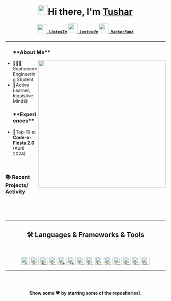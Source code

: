 <h1 align="center"> <img src="https://raw.githubusercontent.com/aemmadi/aemmadi/master/wave.gif" width="30">Hi there, I'm <a href="https://www.linkedin.com/in/harsh-o4/">Tushar</a> </h1>

<!--- Adding Header Elements -->

<h5 align="center">
  <code><a href="https://www.linkedin.com/in/tushar-shukla-41924729b/" title="LinkedIn Profile"><img width="28" src="images/linkedin.svg"> LinkedIn</a></code>
  <code><a href="https://leetcode.com/u/Tushars1342/" title="Leetcode Profile"><img width="30" src="images/leetcode.png"> Leetcode</a></code>
  <code><a href="https://www.hackerrank.com/profile/shuklatushar7399" title="HackerRank Profile"><img width="30" src="images/hackerrank.png"> HackerRank</a></code>
<!--   <code><a href="https://www.instagram.com/osman__durdag/" title="Instagram Profile"><img width="22" src="images/instagram.svg"> Instagram</a></code> -->
</h5>


-----------------------------------------------------------
<ul><h3>**About Me**</h3><img src="https://github.com/Tushars-13/Tushars-13/blob/main/boy_laptop.png" min-width="500px" max-width="500px" width="400px" align="right"> 
<!-- <li>✨Contibutor at GSSoC'24 extd.</li> -->
<li>👨🏻‍💻Sophomore Engineering Student</li>
<li>🫡Active Learner, Inquistive Mind😄</li>
</ul>

<!--- experience and achievements -->
<ul><h3>**Experiences**</h3> 
<!-- <li>✨Contibutor at <b>GSSoC'24 extd.</b>  &nbsp;  &nbsp; &nbsp;   (Oct 2024)</li>  -->
<!-- <li>🙋Participant at <b>HackIndia 2024</b>  &nbsp; &nbsp; &nbsp;  (Sep 2024)</li> -->
<!-- <li>✨Contibutor at <b>GSSoC'24 extd.</b>  &nbsp;  &nbsp; &nbsp;   (Oct 2024)</li> -->
<!-- <li>🏢Intern at <b>Krutanic Solutions</b>  &nbsp; &nbsp; &nbsp; &nbsp;  (June 2024)</li> --->
<li>🏅Top-10 at <b>Code-o-Fiesta 2.0</b>  &nbsp;  (April 2024)</li>
</ul> <br>
<!--- Adding Tech Stack open Section -->





<!--- Recent Projects -->

  <h3>📚 Recent Projects/ Activity</h3>
  <!--✨ <a href="https://github.com/Harsh-o4/spotify-homepage-clone">Spotify Homepage Clone</a>&nbsp; 
  ✨ <a href="https://github.com/Harsh-o4/netflix-homepage-clone">Netflix Homepage Clone</a><br>
  ✨ <a href="https://github.com/Harsh-o4/myntra-homepage-clone">Myntra Homepage Clone</a>&nbsp; 
  ✨ <a href="https://github.com/Harsh-o4/flipkart-homepage-clone">Flipkart Homepage Clone</a><br>
  ✨ <a href="https://github.com/Harsh-o4/2D-array-mini-project">2D array (mini project)</a>&nbsp; &nbsp; &nbsp; 
  ✨ <a href="https://github.com/Harsh-o4/leetcode-solutions">LeetCode Solutions</a><br>
  ✨ <a href="https://github.com/Harsh-o4/number-guessing-game">Number Guessing game</a>&nbsp;&nbsp; 
  ✨ <a href="https://github.com/Harsh-o4/singly-linked-list-mini-project">Singly linked list (mini project)</a><br> -->






<br><br><br>
<hr>
<h2 align="center">🛠️ Languages & Frameworks & Tools </h2>
<br>
<p align="center">
  <code><img title="C" height="25" src="https://img.shields.io/badge/c-%2300599C.svg?style=for-the-badge&logo=c&logoColor=white"></code>
  <code><img title="C++" height="25" src="https://img.shields.io/badge/c++-%2300599C.svg?style=for-the-badge&logo=c%2B%2B&logoColor=white"></code>
<!--   <code><img title="C#" height="25" src="images/cSharp.svg"></code> -->
  <code><img title="Python" height="25" src="https://img.shields.io/badge/python-3670A0?style=for-the-badge&logo=python&logoColor=ffdd54"></code>
  <code><img title="Jupyter Notebook" height="25" src="https://img.shields.io/badge/jupyter-%23FA0F00.svg?style=for-the-badge&logo=jupyter&logoColor=white"></code>
<!--   <code><img title="Problem Solving" height="25" src="images/problemSolving.png"></code> -->
  <code><img title="HTML5" height="25" src="https://img.shields.io/badge/html5-%23E34F26.svg?style=for-the-badge&logo=html5&logoColor=white"></code>
  <code><img title="CSS" height="25" src="https://img.shields.io/badge/css3-%231572B6.svg?style=for-the-badge&logo=css3&logoColor=white"></code>
  <code><img title="Javascript" height="25" src="https://img.shields.io/badge/javascript-%23323330.svg?style=for-the-badge&logo=javascript&logoColor=%23F7DF1E"></code>
<!--   <code><img title="SASS" height="25" src="images/sass.svg"></code> -->
<!--   <code><img title="Gulp" height="25" src="images/gulp.svg"></code> -->
<!--   <code><img title="React" height="25" src="https://img.shields.io/badge/react-%2320232a.svg?style=for-the-badge&logo=react&logoColor=%2361DAFB"></code> -->
<!--   <code><img title="Redux" height="25" src="images/redux.svg"></code> -->
<!--   <code><img title="AngularJS" height="25" src="images/angularjs.png"></code> -->
  <code><img title="Git" height="25" src="https://img.shields.io/badge/git-%23F05033.svg?style=for-the-badge&logo=git&logoColor=white"></code>
<!--   <code><img title=".NetCore" height="25" src="images/dotnetcore.svg"></code> -->
<!--   <code><img title="PostgreSQL" height="25" src="images/postgresql.svg"></code> -->
  <code><img title="Visual Studio Code" height="25" src="https://img.shields.io/badge/Visual%20Studio%20Code-0078d7.svg?style=for-the-badge&logo=visual-studio-code&logoColor=white"></code>
<!--   <code><img title="Microsoft Visual Studio" height="25" src="images/visualstudio.png"></code> -->
<!--   <code><img title="JQuery" height="25" src="images/jquery-original.svg"></code> -->
<!--   <code><img title="Java" height="25" src="images/java-original.svg"></code> -->
<!--   <code><img title="JSON" height="25" src="images/json.svg"></code> -->
<!--   <code><img title="Unity" height="25" src="images/unity3d.svg"></code> -->
<!--   <code><img title="Android" height="25" src="images/android.svg"></code> -->
  <code><img title="GitHub" height="25" src="https://img.shields.io/badge/github-%23121011.svg?style=for-the-badge&logo=github&logoColor=white"></code>
  <code><img title="Leetcode" height="25" src="https://img.shields.io/badge/LeetCode-000000?style=for-the-badge&logo=LeetCode&logoColor=#d16c06"></code>
  <code><img title="Codeforces" height="25" src="https://img.shields.io/badge/Codeforces-445f9d?style=for-the-badge&logo=Codeforces&logoColor=white"></code>
  <code><img title="HackerRank" height="25" src="https://img.shields.io/badge/-Hackerrank-2EC866?style=for-the-badge&logo=HackerRank&logoColor=white"></code>
  <code><img title="Windows 11" height="25" src="https://img.shields.io/badge/Windows%2011-%230079d5.svg?style=for-the-badge&logo=Windows%2011&logoColor=white"></code>
</p>
<hr>


<br><br>
<!--- Footer -->
  <p align="center">
<b> Show some ❤️ by starring some of the repositories!.</p>
